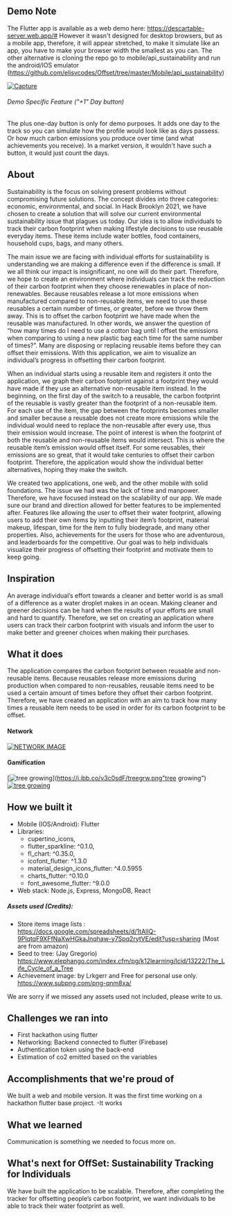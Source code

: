 ## Demo Note
The Flutter app is available as a web demo here: https://descartable-server.web.app/#
However it wasn't designed for desktop browsers, but as a mobile app, therefore, it will appear stretched, to make it simulate like an app, you have to make your browser width the smallest as you can. The other alternative is cloning the repo go to mobile/api_sustainability and run the android/IOS emulator (https://github.com/elisvcodes/Offset/tree/master/Mobile/api_sustainability)

[![Capture](https://i.ibb.co/8jf29Dd/capture.png "Capture")](https://i.ibb.co/8jf29Dd/capture.png "Capture")

###### Demo Specific Feature ("+1" Day button)
The plus one-day button is only for demo purposes. It adds one day to the track so you can simulate how the profile would look like as days passess. Or how much carbon emissions you produce over time (and what achievements you receive).
In a market version, it wouldn't have such a button, it would just count the days. 

## About
Sustainability is the focus on solving present problems without compromising future solutions. The concept divides into three categories: economic, environmental, and social. In Hack Brooklyn 2021, we have chosen to create a solution that will solve our current environmental sustainability issue that plagues us today. Our idea is to allow individuals to track their carbon footprint when making lifestyle decisions to use reusable everyday items. These items include water bottles, food containers, household cups, bags, and many others.

The main issue we are facing with individual efforts for sustainability is understanding we are making a difference even if the difference is small. If we all think our impact is insignificant, no one will do their part. Therefore, we hope to create an environment where individuals can track the reduction of their carbon footprint when they choose renewables in place of non-renewables. Because reusables release a lot more emissions when manufactured compared to non-reusable items, we need to use these reusables a certain number of times, or greater, before we throw them away. This is to offset the carbon footprint we have made when the reusable was manufactured. In other words, we answer the question of “how many times do I need to use a cotton bag until I offset the emissions when comparing to using a new plastic bag each time for the same number of times?”. Many are disposing or replacing reusable items before they can offset their emissions. With this application, we aim to visualize an individual’s progress in offsetting their carbon footprint. 

When an individual starts using a reusable item and registers it onto the application, we graph their carbon footprint against a footprint they would have made if they use an alternative non-reusable item instead. In the beginning, on the first day of the switch to a reusable, the carbon footprint of the reusable is vastly greater than the footprint of a non-reusable item. For each use of the item, the gap between the footprints becomes smaller and smaller because a reusable does not create more emissions while the individual would need to replace the non-reusable after every use, thus their emission would increase. The point of interest is when the footprint of both the reusable and non-reusable items would intersect. This is where the reusable item’s emission would offset itself. For some reusables, their emissions are so great, that it would take centuries to offset their carbon footprint. Therefore, the application would show the individual better alternatives, hoping they make the switch.

We created two applications, one web, and the other mobile with solid foundations. The issue we had was the lack of time and manpower. Therefore, we have focused instead on the scalability of our app. We made sure our brand and direction allowed for better features to be implemented after. Features like allowing the user to offset their water footprint, allowing users to add their own items by inputting their item’s footprint, material makeup, lifespan, time for the item to fully biodegrade, and many other properties. Also, achievements for the users for those who are adventurous, and leaderboards for the competitive. Our goal was to help individuals visualize their progress of offsetting their footprint and motivate them to keep going.
## Inspiration
An average individual’s effort towards a cleaner and better world is as small of a difference as a water droplet makes in an ocean. Making cleaner and greener decisions can be hard when the results of your efforts are small and hard to quantify. Therefore, we set on creating an application where users can track their carbon footprint with visuals and inform the user to make better and greener choices when making their purchases. 


## What it does
The application compares the carbon footprint between reusable and non-reusable items. Because reusables release more emissions during production when compared to non-reusables, reusable items need to be used a certain amount of times before they offset their carbon footprint. Therefore, we have created an application with an aim to track how many times a reusable item needs to be used in order for its carbon footprint to be offset. 

#### Network
[![NETWORK IMAGE](https://i.ibb.co/XkY2SmW/NETWORK-2.png "NETWORK IMAGE")](https://i.ibb.co/XkY2SmW/NETWORK-2.png "Capture")

#### Gamification
[![tree growing](https://i.ibb.co/v3c0sdF/treegrw.png "tree growing")](https://i.ibb.co/v3c0sdF/treegrw.png"tree growing")
[![tree growing](https://i.ibb.co/4Mqs3KF/achievements.png "Achievements")](https://i.ibb.co/4Mqs3KF/achievements.png "Achievements")


## How we built it
- Mobile (IOS/Android): Flutter
 - Libraries: 
   - cupertino_icons,   
   - flutter_sparkline: ^0.1.0,
   - fl_chart: ^0.35.0,
   - icofont_flutter: ^1.3.0
   - material_design_icons_flutter: ^4.0.5955
   -  charts_flutter: ^0.10.0
   - font_awesome_flutter: ^9.0.0
- Web stack: Node.js, Express, MongoDB, React

##### Assets used (Credits):
- Store items image lists : https://docs.google.com/spreadsheets/d/1tAlIQ-9PlqtqF9XFfNaXwHGkaJnqhaw-y7Spq2rytVE/edit?usp=sharing (Most are from amazon)
- Seed to tree:  (Jay Gregorio) https://www.elephango.com/index.cfm/pg/k12learning/lcid/13222/The_Life_Cycle_of_a_Tree
- Achievement image: by Lrkgerr and Free for personal use only. https://www.subpng.com/png-qnm8xa/


We are sorry if we missed any assets used not included, please write to us. 

## Challenges we ran into
- First hackathon using flutter
- Networking: Backend connected to flutter (Firebase)
- Authentication token using the back-end
- Estimation of co2 emitted based on the variables


## Accomplishments that we're proud of
We built a web and mobile version. It was the first time working on a hackathon flutter base project.
-It works


## What we learned
Communication is something we needed to focus more on. 

## What's next for OffSet: Sustainability Tracking for Individuals
We have built the application to be scalable. Therefore, after completing the tracker for offsetting people’s carbon footprint, we want individuals to be able to track their water footprint as well. 
